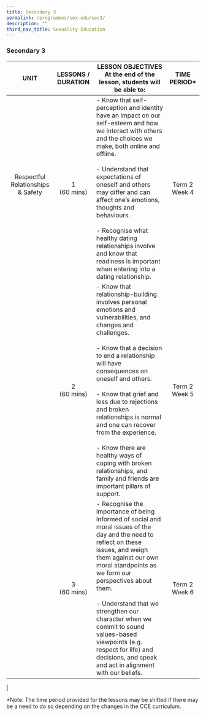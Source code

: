 ```yaml
---
title: Secondary 3
permalink: /programmes/sex-edu/sec3/
description: ""
third_nav_title: Sexuality Education
---
```

### **Secondary 3**

| UNIT | LESSONS / DURATION | LESSON OBJECTIVES<br>At the end of the lesson, students will be able to: | TIME PERIOD* |
|:---:|:---:|---|:---:|
| Respectful Relationships & Safety<br> <br>  | 1<br>(60 mins) | - Know that self-perception and identity have an impact on our self-esteem and how we interact with others and the choices we make, both online and offline. <br><br>- Understand that expectations of oneself and others may differ and can affect one’s emotions, thoughts and behaviours. <br><br>- Recognise what healthy dating relationships involve and know that readiness is important when entering into a dating relationship.  | Term 2 Week 4 |
|  | 2<br>(60 mins) | - Know that relationship-building involves personal emotions and vulnerabilities, and changes and challenges. <br><br>- Know that a decision to end a relationship will have consequences on oneself and others. <br><br>- Know that grief and loss due to rejections and broken relationships is normal and one can recover from the experience.<br><br>- Know there are healthy ways of coping with broken relationships, and family and friends are important pillars of support.  | Term 2 Week 5 |
|  | 3<br>(60 mins) | - Recognise the importance of being informed of social and moral issues of the day and the need to reflect on these issues, and weigh them against our own moral standpoints as we form our perspectives about them. <br><br>- Understand that we strengthen our character when we commit to sound values-based viewpoints (e.g. respect for life) and decisions, and speak and act in alignment with our beliefs.  | Term 2 Week 6 |
|

\*Note: The time period provided for the lessons may be shifted if there may be a need to do so depending on the changes in the CCE curriculum.